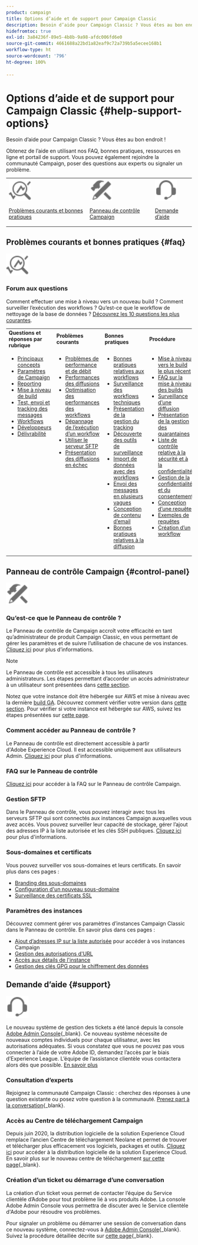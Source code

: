 ```yaml
---
product: campaign
title: Options d’aide et de support pour Campaign Classic
description: Besoin d’aide pour Campaign Classic ? Vous êtes au bon endroit !
hidefromtoc: true
exl-id: 3a84236f-89e5-4b8b-9a98-afdc006fd6e0
source-git-commit: 4661688a22bd1a82eaf9c72a739b5a5ecee168b1
workflow-type: ht
source-wordcount: '796'
ht-degree: 100%

---
```


# Options d’aide et de support pour Campaign Classic {#help-support-options}

Besoin d’aide pour Campaign Classic ? Vous êtes au bon endroit !

Obtenez de l’aide en utilisant nos FAQ, bonnes pratiques, ressources en ligne et portail de support. Vous pouvez également rejoindre la communauté Campaign, poser des questions aux experts ou signaler un problème.

<table>
    <tr>
        <td><img src="platform/using/assets/do-not-localize/icon-faq.svg" width="60px"><p><a href="#faq">Problèmes courants et bonnes pratiques</a></p></td>
        <td><img src="platform/using/assets/do-not-localize/icon-control-panel.svg" width="60px"><p><a href="#control-panel">Panneau de contrôle Campaign</a></p></td>
        <td><img src="platform/using/assets/do-not-localize/icon-support.svg" width="60px"><p><a href="#support">Demande d’aide</a></p></td>
    </tr>
</table>

## Problèmes courants et bonnes pratiques {#faq}

<img src="platform/using/assets/do-not-localize/icon-faq.svg" width="60px">

### Forum aux questions

Comment effectuer une mise à niveau vers un nouveau build ? Comment surveiller l’exécution des workflows ? Qu’est-ce que le workflow de nettoyage de la base de données ? [Découvrez les 10 questions les plus courantes](platform/using/common-questions.md).

<table>
    <tr><td><strong>Questions et réponses par rubrique</strong></td><td><strong>Problèmes courants</strong></td><td><strong>Bonnes pratiques</strong></td><td><strong>Procédure</strong></td></tr>
    <tr>
    <td valign="top">
        <ul>
        <li><a href="platform/using/faq-key-concepts.md">Principaux concepts</a></li>
        <li><a href="platform/using/faq-campaign-config.md">Paramètres de Campaign</a></li>
        <li><a href="platform/using/faq-reporting.md">Reporting</a></li>
        <li><a href="platform/using/faq-build-upgrade.md">Mise à niveau de build</a></li>
        <li><a href="platform/using/faq-messages.md">Test, envoi et tracking des messages</a></li>
        <li><a href="platform/using/faq-workflows.md">Workflows</a></li>
        <li><a href="platform/using/faq-developers.md">Développeurs</a></li>
        <li><a href="delivery/using/monitoring-deliverability.md">Délivrabilité</a></li>
        </ul>
    </td>
    <td valign="top">
        <ul>
        <li><a href="production/using/performance-and-throughput-issues.md">Problèmes de performance et de débit</a></li>
        <li><a href="delivery/using/delivery-performances.md">Performances des diffusions</a></li>
        <li><a href="workflow/using/workflow-best-practices.md">Optimisation des performances des workflows</a></li>
        <li><a href="workflow/using/monitoring-workflow-execution.md">Dépannage de l’exécution d’un workflow</a></li>
        <li><a href="platform/using/sftp-server-usage.md">Utiliser le serveur SFTP</a></li>
        <li><a href="delivery/using/understanding-delivery-failures.md">Présentation des diffusions en échec</a></li>
        </ul>
    </td>
   <td valign="top">
        <ul>
        <li><a href="workflow/using/workflow-best-practices.md">Bonnes pratiques relatives aux workflows</a></li>
        <li><a href="workflow/using/monitoring-technical-workflows.md">Surveillance des workflows techniques</a></li>
        <li><a href="delivery/using/about-message-tracking.md">Présentation de la gestion du tracking</a></li>
        <li><a href="production/using/monitoring-guidelines.md">Découverte des outils de surveillance</a></li>
        <li><a href="platform/using/import-export-workflows.md">Import de données avec des workflows</a></li>
        <li><a href="delivery/using/steps-sending-the-delivery.md">Envoi des messages en plusieurs vagues</a></li>
        <li><a href="delivery/using/defining-the-email-content.md">Conception de contenu d’email</a></li>
        <li><a href="delivery/using/delivery-best-practices.md">Bonnes pratiques relatives à la diffusion</a></li>
        </ul>
    </td>
    <td valign="top">
        <ul>
        <li><a href="production/using/build-upgrade.md">Mise à niveau vers le build le plus récent</a></li>
        <li><a href="platform/using/faq-build-upgrade.md">FAQ sur la mise à niveau des builds</a></li>
        <li><a href="delivery/using/about-delivery-monitoring.md">Surveillance d’une diffusion</a></li>
        <li><a href="delivery/using/understanding-quarantine-management.md">Présentation de la gestion des quarantaines</a></li>
        <li><a href="installation/using/get-started-security-privacy.md">Liste de contrôle relative à la sécurité et à la confidentialité</a></li>
        <li><a href="platform/using/privacy-management.md">Gestion de la confidentialité et du consentement</a></li>
        <li><a href="platform/using/steps-to-create-a-query.md">Conception d’une requête</a></li>
        <li><a href="workflow/using/querying-recipient-table.md">Exemples de requêtes</a></li>
        <li><a href="workflow/using/building-a-workflow.md">Création d’un workflow</a></li>
        </ul>
    </td>
    </tr>
</table>

## Panneau de contrôle Campaign {#control-panel}

<img src="platform/using/assets/do-not-localize/icon-control-panel.svg" width="60px">

### Qu’est-ce que le Panneau de contrôle ?

Le Panneau de contrôle de Campaign accroît votre efficacité en tant qu’administrateur de produit Campaign Classic, en vous permettant de gérer les paramètres et de suivre l’utilisation de chacune de vos instances.
[Cliquez ici](https://experienceleague.adobe.com/docs/control-panel/using/discover-control-panel/key-features.html?lang=fr) pour plus d’informations.

>[!NOTE]
>
>Le Panneau de contrôle est accessible à tous les utilisateurs administrateurs. Les étapes permettant d’accorder un accès administrateur à un utilisateur sont présentées dans [cette section](https://experienceleague.adobe.com/docs/control-panel/using/discover-control-panel/managing-permissions.html?lang=fr#discover-control-panel).
>
>Notez que votre instance doit être hébergée sur AWS et mise à niveau avec la dernière [build GA](rn/using/rn-overview.md). Découvrez comment vérifier votre version dans [cette section](platform/using/launching-adobe-campaign.md#getting-your-campaign-version). Pour vérifier si votre instance est hébergée sur AWS, suivez les étapes présentées sur [cette page](https://experienceleague.adobe.com/docs/control-panel/using/faq.html?lang=fr).

### Comment accéder au Panneau de contrôle ?

Le Panneau de contrôle est directement accessible à partir d&#39;Adobe Experience Cloud. Il est accessible uniquement aux utilisateurs Admin. [Cliquez ici](https://experienceleague.adobe.com/docs/control-panel/using/discover-control-panel/accessing-control-panel.html?lang=fr) pour plus d&#39;informations.

### FAQ sur le Panneau de contrôle

[Cliquez ici](https://experienceleague.adobe.com/docs/control-panel/using/faq.html?lang=fr) pour accéder à la FAQ sur le Panneau de contrôle Campaign.

### Gestion SFTP

Dans le Panneau de contrôle, vous pouvez interagir avec tous les serveurs SFTP qui sont connectés aux instances Campaign auxquelles vous avez accès. Vous pouvez surveiller leur capacité de stockage, gérer l’ajout des adresses IP à la liste autorisée et les clés SSH publiques. [Cliquez ici](https://experienceleague.adobe.com/docs/control-panel/using/sftp-management/about-sftp-management.html?lang=fr) pour plus d&#39;informations.

### Sous-domaines et certificats

Vous pouvez surveiller vos sous-domaines et leurs certificats. En savoir plus dans ces pages :
* [Branding des sous-domaines](https://experienceleague.adobe.com/docs/control-panel/using/subdomains-and-certificates/subdomains-branding.html?lang=fr)
* [Configuration d&#39;un nouveau sous-domaine](https://experienceleague.adobe.com/docs/control-panel/using/subdomains-and-certificates/setting-up-new-subdomain.html?lang=fr)
* [Surveillance des certificats SSL](https://experienceleague.adobe.com/docs/control-panel/using/subdomains-and-certificates/monitoring-ssl-certificates.html?lang=fr)

### Paramètres des instances

Découvrez comment gérer vos paramètres d’instances Campaign Classic dans le Panneau de contrôle. En savoir plus dans ces pages :
* [Ajout d’adresses IP sur la liste autorisée](https://experienceleague.adobe.com/docs/control-panel/using/instances-settings/ip-allow-listing-instance-access.html?lang=fr) pour accéder à vos instances Campaign
* [Gestion des autorisations d&#39;URL](https://experienceleague.adobe.com/docs/control-panel/using/instances-settings/url-permissions.html?lang=fr)
* [Accès aux détails de l&#39;instance](https://experienceleague.adobe.com/docs/control-panel/using/instances-settings/instance-details.html?lang=fr)
* [Gestion des clés GPG pour le chiffrement des données](https://experienceleague.adobe.com/docs/control-panel/using/instances-settings/gpg-keys-management.html?lang=fr)

## Demande d’aide {#support}

<img src="platform/using/assets/do-not-localize/icon-support.svg" width="60px">

Le nouveau système de gestion des tickets a été lancé depuis la console [Adobe Admin Console](https://adminconsole.adobe.com/overview){_blank}. Ce nouveau système nécessite de nouveaux comptes individuels pour chaque utilisateur, avec les autorisations adéquates. Si vous constatez que vous ne pouvez pas vous connecter à l’aide de votre Adobe ID, demandez l’accès par le biais d’Experience League. L’équipe de l’assistance clientèle vous contactera alors dès que possible. [En savoir plus](https://helpx.adobe.com/fr/enterprise/using/support-for-experience-cloud.html)

### Consultation d’experts

Rejoignez la communauté Campaign Classic : cherchez des réponses à une question existante ou posez votre question à la communauté. [Prenez part à la conversation](https://experienceleaguecommunities.adobe.com/t5/adobe-campaign-classic/ct-p/adobe-campaign-classic-community?profile.language=fr){_blank}.

### Accès au Centre de téléchargement Campaign

Depuis juin 2020, la distribution logicielle de la solution Experience Cloud remplace l’ancien Centre de téléchargement Neolane et permet de trouver et télécharger plus efficacement vos logiciels, packages et outils. [Cliquez ici](https://experience.adobe.com/#/downloads/content/software-distribution/en/campaign.html) pour accéder à la distribution logicielle de la solution Experience Cloud.
En savoir plus sur le nouveau centre de téléchargement [sur cette page](https://experienceleague.adobe.com/docs/experience-cloud/software-distribution/home.html?lang=fr){_blank}.

### Création d’un ticket ou démarrage d’une conversation

La création d’un ticket vous permet de contacter l’équipe du Service clientèle d’Adobe pour tout problème lié à vos produits Adobe. La console Adobe Admin Console vous permettra de discuter avec le Service clientèle d&#39;Adobe pour résoudre vos problèmes.

Pour signaler un problème ou démarrer une session de conversation dans ce nouveau système, connectez-vous à [Adobe Admin Console](https://adminconsole.adobe.com/overview){_blank}. Suivez la procédure détaillée décrite sur [cette page](https://helpx.adobe.com/fr/enterprise/using/support-for-experience-cloud.html){_blank}.

